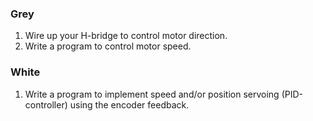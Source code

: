 ### Grey

1. Wire up your H-bridge to control motor direction.
2. Write a program to control motor speed.

### White

1. Write a program to implement speed and/or position servoing (PID-controller) using the encoder feedback.
